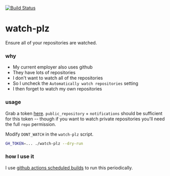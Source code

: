 [![Build Status](https://github.com/asottile/watch-plz/workflows/main/badge.svg)](https://github.com/asottile/watch-plz/actions)

watch-plz
=========

Ensure all of your repositories are watched.

### why

- My current employer also uses github
- They have lots of repositories
- I don't want to watch all of the repositories
- So I uncheck the `Automatically watch repositories` setting
- I then forget to watch my own repositories

### usage

Grab a token [here](https://github.com/settings/tokens/new).
`public_repository` + `notifications` should be sufficient for this token --
though if you want to watch private repositories you'll need the full `repo`
permission.

Modify `DONT_WATCH` in the `watch-plz` script.

```bash
GH_TOKEN=... ./watch-plz --dry-run
```

### how I use it

I use [github actions scheduled builds] to run this periodically.

[github actions scheduled builds]: https://help.github.com/en/actions/automating-your-workflow-with-github-actions/workflow-syntax-for-github-actions#onschedule
